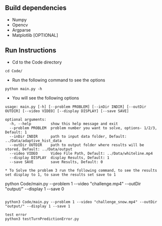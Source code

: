 

## Build dependencies
* Numpy
* Opencv
* Argparse
* Matplotlib [OPTIONAL]

## Run Instructions
* Cd to the Code directory
```
cd Code/
```
* Run the following command to see the options
```
python main.py -h
```
* You will see the following options
```
usage: main.py [-h] [--problem PROBLEM] [--inDir INDIR] [--outDir OUTDIR] [--video VIDEO] [--display DISPLAY] [--save SAVE]

optional arguments:
  -h, --help         show this help message and exit
  --problem PROBLEM  problem number you want to solve, options- 1/2/3, Default: 1
  --inDir INDIR      path to input data folder, Default: ../Data/adaptive_hist_data
  --outDir OUTDIR    path to output folder where results will be stored, Default: ../Data/output
  --video VIDEO      Video File Path, Default: ../Data/whiteline.mp4
  --display DISPLAY  display Results, Default: 1
  --save SAVE        save Results, Default: 0

```
```
* To Solve the problem 3 run the following command, to see the results set display to 1, to save the results set save to 1
```
python Code/main.py --problem 1 --video "challenge.mp4" --outDir "output/" --display 1 --save 0
```

python3 Code/main.py --problem 1 --video "challenge_snow.mp4" --outDir "output/" --display 1 --save 1

test error
python3 testTurnPredictionError.py